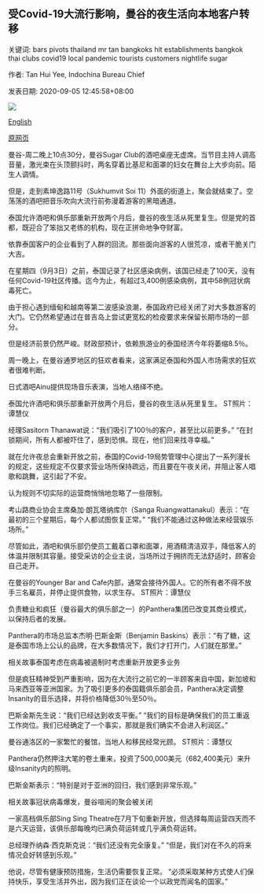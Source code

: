 ## 受Covid-19大流行影响，曼谷的夜生活向本地客户转移

关键词: bars pivots thailand mr tan bangkoks hit establishments bangkok thai clubs covid19 local pandemic tourists customers nightlife sugar

作者: Tan Hui Yee, Indochina Bureau Chief

发表日期: 2020-09-05 12:45:58+08:00

![](https://www.straitstimes.com/sites/default/files/media-brightcove/6187323289001.jpg)

[English](Hit%20by%20Covid-19%20pandemic%2C%20Bangkok%20nightlife%20pivots%20to%20local%20customers.md)

[原网页](https://www.straitstimes.com/asia/se-asia/hit-by-covid-19-pandemic-bangkok-nightlife-pivots-to-local-customers)

曼谷-周二晚上10点30分，曼谷Sugar Club的酒吧桌座无虚席。当节目主持人调高音量，激光束在头顶颤抖时，两名穿着比基尼和面罩的妇女在舞台上大步向前。陌生人调情。

但是，走到素坤逸路11号（Sukhumvit Soi 11）外面的街道上，聚会就结束了。空荡荡的酒吧把音乐吹向大流行前弥漫着游客的黑暗通道。

泰国允许酒吧和俱乐部重新开放两个月后，曼谷的夜生活从死里复生。但是党的首都，既迎合了笨拙又老练的机构，现在正拼命地争夺财富。

依靠泰国客户的企业看到了人群的回流。那些面向游客的人很荒凉，或者干脆关门大吉。

在星期四（9月3日）之前，泰国记录了社区感染病例，该国已经走了100天，没有任何Covid-19社区传播。迄今为止，有超过3,400例感染病例，其中58例冠状病毒死亡。

由于担心遇到缅甸和越南等第二波感染浪潮，泰国政府已经关闭了对大多数游客的大门。它仍然希望通过在普吉岛上尝试更宽松的检疫要求来保留长期市场的一部分。

但是经济前景仍然严峻。财政部预计，依赖旅游业的泰国经济今年将萎缩8.5％。

周一晚上，在曼谷通罗地区的狂欢者看来，这家满足泰国和外国人市场需求的狂欢者很难判断。

日式酒吧Ainu提供现场音乐表演，当地人络绎不绝。



泰国允许酒吧和俱乐部重新开放两个月后，曼谷的夜生活从死里复生。 ST照片：谭慧仪



经理Sasitorn Thanawat说：“我们吸引了100％的客户，甚至比以前更多。” “在封锁期间，所有人都被吓住了，感到恐惧。现在，他们回来找寻幸福。”

就在允许夜总会重新开放之前，泰国的Covid-19局势管理中心提出了一系列漫长的规定，这些规定不仅要求营业场所保持疏远，而且要在午夜关闭，并阻止客人唱歌和跳舞，这引起了不安。

认为规则不切实际的运营商悄悄地忽略了一些限制。

考山路商业协会主席桑加·朗瓦塔纳库尔（Sanga Ruangwattanakul）表示：“在最初的三个星期后，每个人都试图恢复正常。” “我们不能通过这种做法来经营娱乐场所。”

尽管如此，酒吧和俱乐部仍使员工戴着口罩和面罩，用酒精清洁双手，降低客人的体温并限制其容量。接受采访的企业主说，当场所过于拥挤而无法舒适时，顾客会自己走开。



在曼谷的Younger Bar and Cafe内部，通常会接待外国人。它的所有者不得不放手三名雇员，并停止提供食物，以求生存。 ST照片：谭慧仪



负责糖业和疯狂（曼谷最大的俱乐部之一）的Panthera集团已改变其商业模式，以保持后者的发展。

Panthera的市场总监本杰明·巴斯金斯（Benjamin Baskins）表示：“有了糖，这是泰国市场上公认的品牌，在大多数情况下，我们才打开门，人们就在那里。”

相关故事泰国考虑在病毒被遏制时考虑重新开放更多业务

但是疯狂精神受到严重影响，因为在大流行之前它的一半顾客来自中国，新加坡和马来西亚等亚洲国家。为了吸引更多的泰国籍俱乐部会员，Panthera决定调整Insanity的音乐选择，并将价格降低30％至50％。

巴斯金斯先生说：“我们已经达到收支平衡。” “我们的目标是确保我们的员工重返工作岗位。我们已经确定了一个事实，那就是我们确实不会进入利润区。”



曼谷通洛区的一家繁忙的餐馆，当地人和移民经常光顾。 ST照片：谭慧仪



Panthera仍然押注大笔的卷土重来，投资了500,000美元（682,400美元）来升级Insanity内的照明。

巴斯金斯表示：“特别是对于亚洲的回归，我们感到非常乐观。”

相关故事冠状病毒爆发，曼谷喧闹的聚会被关闭

一家高档俱乐部Sing Sing Theatre在7月下旬重新开放，但选择每周运营四天而不是六天运营，该俱乐部每晚均已满负荷运转或几乎满负荷运转。

总经理乔纳森·西克斯克说：“我们还没有完全康复。” “但是，我们对在不久的将来情况会好转感到乐观。”

他说，尽管有健康预防措施，生活仍需要恢复正常。 “必须采取某种方式使人们保持快乐，享受生活并外出，因为我们正在谈论一个以政党而闻名的国家。”